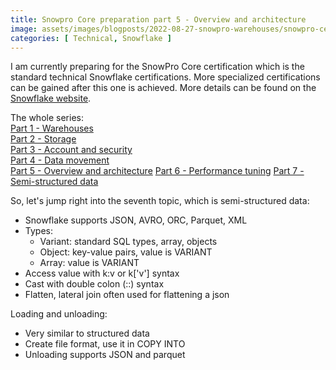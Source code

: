 ```yaml
---
title: Snowpro Core preparation part 5 - Overview and architecture
image: assets/images/blogposts/2022-08-27-snowpro-warehouses/snowpro-certification-core.png
categories: [ Technical, Snowflake ]
---
```

I am currently preparing for the SnowPro Core certification which is the standard technical Snowflake certifications. More specialized certifications can be gained after this one is achieved. More details can be found on the <a href="https://www.snowflake.com/certifications/">Snowflake website</a>.  

The whole series:  
<a href="../snowpro-warehouses">Part 1 - Warehouses</a>   
<a href="../snowpro-storage">Part 2 - Storage</a>  
<a href="../snowpro-account">Part 3 - Account and security</a>   
<a href="../snowpro-movement">Part 4 - Data movement</a>  
<a href="../snowpro-overview">Part 5 - Overview and architecture</a>
<a href="../snowpro-performance">Part 6 - Performance tuning</a>
<a href="../snowpro-semistructured">Part 7 - Semi-structured data</a>

So, let's jump right into the seventh topic, which is semi-structured data:

- Snowflake supports JSON, AVRO, ORC, Parquet, XML
- Types:
    - Variant: standard SQL types, array, objects
    - Object: key-value pairs, value is VARIANT
    - Array: value is VARIANT
- Access value with k:v or k['v'] syntax
- Cast with double colon (::) syntax
- Flatten, lateral join often used for flattening a json

Loading and unloading:  
- Very similar to structured data
- Create file format, use it in COPY INTO
- Unloading supports JSON and parquet
